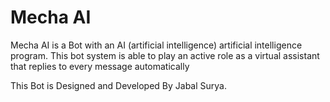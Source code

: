 # Mecha AI

Mecha AI is a Bot with an AI (artificial intelligence) artificial intelligence program.
This bot system is able to play an active role as a virtual assistant that replies to every message automatically

This Bot is Designed and Developed By Jabal Surya.